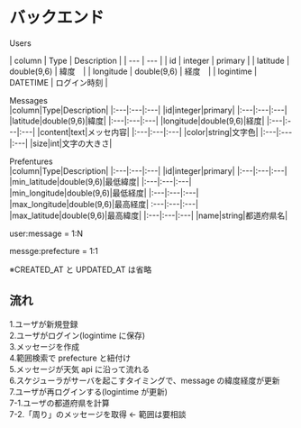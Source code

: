 # バックエンド

Users  

| column | Type | Description |
| --- | --- |
| id | integer | primary |
| latitude | double(9,6) | 緯度　|
| longitude | double(9,6) | 経度　|
| logintime | DATETIME | ログイン時刻 |

Messages  
|column|Type|Description|
|:---|:---|:---|
|id|integer|primary|
|:---|:---|:---|
|latitude|double(9,6)|緯度|
|:---|:---|:---|
|longitude|double(9,6)|経度|
|:---|:---|:---|
|content|text|メッセ内容|
|:---|:---|:---|
|color|string|文字色|
|:---|:---|:---|
|size|int|文字の大きさ|

Prefentures  
|column|Type|Description|
|:---|:---|:---|
|id|integer|primary|
|:---|:---|:---|
|min_latitude|double(9,6)|最低緯度|
|:---|:---|:---|
|min_longitude|double(9,6)|最低経度|
|:---|:---|:---|
|max_longitude|double(9,6)|最高経度|
:---|:---|:---|
|max_latitude|double(9,6)|最高緯度|
|:---|:---|:---|
|name|string|都道府県名|

user:message = 1:N

messge:prefecture = 1:1

※CREATED_AT と UPDATED_AT は省略

## 流れ

1.ユーザが新規登録  
2.ユーザがログイン(logintime に保存)  
3.メッセージを作成  
4.範囲検索で prefecture と紐付け  
5.メッセージが天気 api に沿って流れる  
6.スケジューラがサーバを起こすタイミングで、message の緯度経度が更新  
7.ユーザが再ログインする(logintime が更新)  
7-1.ユーザの都道府県を計算  
7-2.「周り」のメッセージを取得 ← 範囲は要相談
